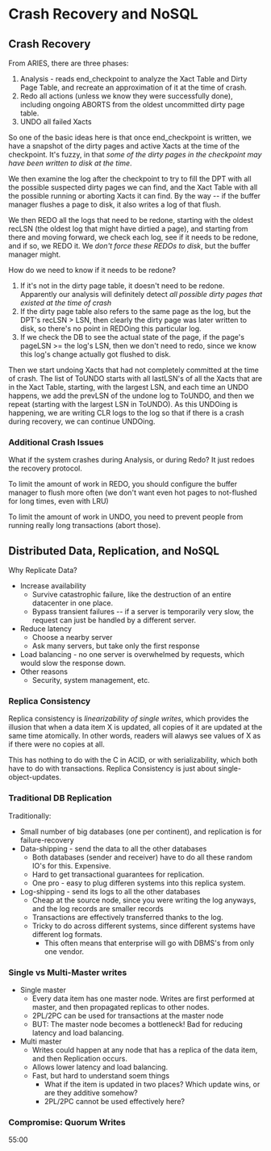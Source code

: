 # Crash Recovery and NoSQL

## Crash Recovery

From ARIES, there are three phases:

1. Analysis - reads end_checkpoint to analyze the Xact Table and Dirty Page Table, and recreate an approximation of it at the time of crash.
2. Redo all actions (unless we know they were successfully done), including ongoing ABORTS from the oldest uncommitted dirty page table. 
3. UNDO all failed Xacts

So one of the basic ideas here is that once end_checkpoint is written, we have a snapshot of the dirty pages and active Xacts at the time of the checkpoint. It's fuzzy, in that *some of the dirty pages in the checkpoint may have been written to disk at the time*.

We then examine the log after the checkpoint to try to fill the DPT with all the possible suspected dirty pages we can find, and the Xact Table with all the possible running or aborting Xacts it can find. By the way -- if the buffer manager flushes a page to disk, it also writes a log of that flush.

We then REDO all the logs that need to be redone, starting with the oldest recLSN (the oldest log that might have dirtied a page), and starting from there and moving forward, we check each log, see if it needs to be redone, and if so, we REDO it. We *don't force these REDOs to disk*, but the buffer manager might.

How do we need to know if it needs to be redone?

1. If it's not in the dirty page table, it doesn't need to be redone. Apparently our analysis will definitely detect *all possible dirty pages that existed at the time of crash*
2. If the dirty page table also refers to the same page as the log, but the DPT's recLSN > LSN, then clearly the dirty page was later written to disk, so there's no point in REDOing this particular log.
3. If we check the DB to see the actual state of the page, if the page's pageLSN >= the log's LSN, then we don't need to redo, since we know this log's change actually got flushed to disk.

Then we start undoing Xacts that had not completely committed at the time of crash. The list of ToUNDO starts with all lastLSN's of all the Xacts that are in the Xact Table, starting, with the largest LSN, and each time an UNDO happens, we add the prevLSN of the undone log to ToUNDO, and then we repeat (starting with the largest LSN in ToUNDO). As this UNDOing is happening, we are writing CLR logs to the log so that if there is a crash during recovery, we can continue UNDOing.

### Additional Crash Issues

What if the system crashes during Analysis, or during Redo? It just redoes the recovery protocol.

To limit the amount of work in REDO, you should configure the buffer manager to flush more often (we don't want even hot pages to not-flushed for long times, even with LRU)

To limit the amount of work in UNDO, you need to prevent people from running really long transactions (abort those).

## Distributed Data, Replication, and NoSQL

Why Replicate Data?

* Increase availability
  * Survive catastrophic failure, like the destruction of an entire datacenter in one place.
  * Bypass transient failures -- if a server is temporarily very slow, the request can just be handled by a different server.
* Reduce latency
  * Choose a nearby server
  * Ask many servers, but take only the first response
* Load balancing - no one server is overwhelmed by requests, which would slow the response down.
* Other reasons
  * Security, system management, etc.

### Replica Consistency

Replica consistency is *linearizability of single writes*, which provides the illusion that when a data item X is updated, all copies of it are updated at the same time atomically. In other words, readers will alawys see values of X as if there were no copies at all.

This has nothing to do with the C in ACID, or with serializability, which both have to do with transactions. Replica Consistency is just about single-object-updates.

### Traditional DB Replication

Traditionally: 

* Small number of big databases (one per continent), and replication is for failure-recovery
* Data-shipping - send the data to all the other databases
  * Both databases (sender and receiver) have to do all these random IO's for this. Expensive.
  * Hard to get transactional guarantees for replication.
  * One pro - easy to plug differen systems into this replica system.
* Log-shipping - send its logs to all the other databases
  * Cheap at the source node, since you were writing the log anyways, and the log records are smaller records
  * Transactions are effectively transferred thanks to the log.
  * Tricky to do across different systems, since different systems have different log formats.
    * This often means that enterprise will go with DBMS's from only one vendor.

### Single vs Multi-Master writes

* Single master
  * Every data item has one master node. Writes are first performed at master, and then propagated replicas to other nodes.
  * 2PL/2PC can be used for transactions at the master node
  * BUT: The master node becomes a bottleneck! Bad for reducing latency and load balancing.
* Multi master
  * Writes could happen at any node that has a replica of the data item, and then Replication occurs.
  * Allows lower latency and load balancing.
  * Fast, but hard to understand soem things
    * What if the item is updated in two places? Which update wins, or are they additive somehow?
    * 2PL/2PC cannot be used effectively here?

### Compromise: Quorum Writes

55:00




